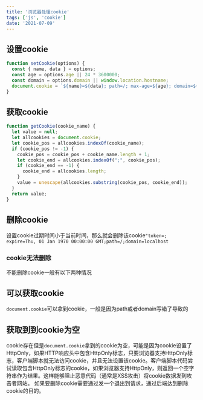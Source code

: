 ```yaml
---
title: '浏览器处理cookie'
tags: ['js', 'cookie']
date: '2021-07-09'
---
```


## 设置cookie

```js
function setCookie(options) {
  const { name, data } = options;
  const age = options.age || 24 * 3600000;
  const domain = options.domain || window.location.hostname;
  document.cookie = `${name}=${data}; path=/; max-age=${age}; domain=${domain}`;
}
```

## 获取cookie

```js
function getCookie(cookie_name) {
  let value = null;
  let allcookies = document.cookie;
  let cookie_pos = allcookies.indexOf(cookie_name);
  if (cookie_pos != -1) {
    cookie_pos = cookie_pos + cookie_name.length + 1;
    let cookie_end = allcookies.indexOf(";", cookie_pos);
    if (cookie_end == -1) {
      cookie_end = allcookies.length;
    }
    value = unescape(allcookies.substring(cookie_pos, cookie_end));
  }
  return value;
}
```

## 删除cookie

设置cookie过期时间小于当前时间，那么就会删除该cookie`"token=; expire=Thu, 01 Jan 1970 00:00:00 GMT;path=/;domain=localhost`

### cookie无法删除

不能删除cookie一般有以下两种情况

## 可以获取cookie

`document.cookie`可以拿到cookie，一般是因为path或者domain写错了导致的

## 获取到到cookie为空

cookie存在但是`document.cookie`拿到的cookie为空，可能是因为cookie设置了HttpOnly，如果HTTP响应头中包含HttpOnly标志，只要浏览器支持HttpOnly标志，客户端脚本就无法访问cookie，并且无法设置该cookie。客户端脚本代码尝试读取包含HttpOnly标志的cookie，如果浏览器支持HttpOnly，则返回一个空字符串作为结果。这样能够阻止恶意代码（通常是XSS攻击）将cookie数据发到攻击者网站。
如果要删除cookie需要通过发一个退出到请求，通过后端达到删除cookie的目的。
